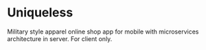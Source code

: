 # Uniqueless
Military style apparel online shop app for mobile with microservices architecture in server. For client only.

